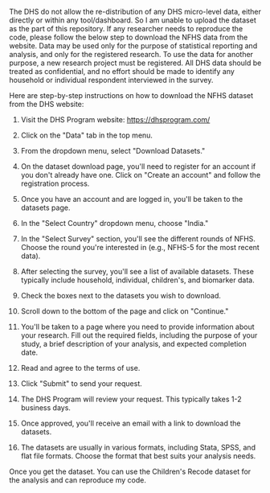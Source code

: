 The DHS do not allow the re-distribution of any DHS micro-level data, either directly or within any tool/dashboard. So I am unable to upload the dataset as the part of this repository. If any researcher needs to reproduce the code, please follow the below step to download the NFHS data from the website. Data may be used only for the purpose of statistical reporting and analysis, and only for the registered research. To use the data for another purpose, a new research project must be registered. All DHS data should be treated as confidential, and no effort should be made to identify any household or individual respondent interviewed in the survey. 

Here are step-by-step instructions on how to download the NFHS dataset from the DHS website:

1. Visit the DHS Program website: https://dhsprogram.com/

2. Click on the "Data" tab in the top menu.

3. From the dropdown menu, select "Download Datasets."

4. On the dataset download page, you'll need to register for an account if you don't already have one. Click on "Create an account" and follow the registration process.

5. Once you have an account and are logged in, you'll be taken to the datasets page.

6. In the "Select Country" dropdown menu, choose "India."

7. In the "Select Survey" section, you'll see the different rounds of NFHS. Choose the round you're interested in (e.g., NFHS-5 for the most recent data).

8. After selecting the survey, you'll see a list of available datasets. These typically include household, individual, children's, and biomarker data.

9. Check the boxes next to the datasets you wish to download.

10. Scroll down to the bottom of the page and click on "Continue."

11. You'll be taken to a page where you need to provide information about your research. Fill out the required fields, including the purpose of your study, a brief description of your analysis, and expected completion date.

12. Read and agree to the terms of use.

13. Click "Submit" to send your request.

14. The DHS Program will review your request. This typically takes 1-2 business days.

15. Once approved, you'll receive an email with a link to download the datasets.

16. The datasets are usually in various formats, including Stata, SPSS, and flat file formats. Choose the format that best suits your analysis needs.

Once you get the dataset. You can use the Children's Recode dataset for the analysis and can reproduce my code. 